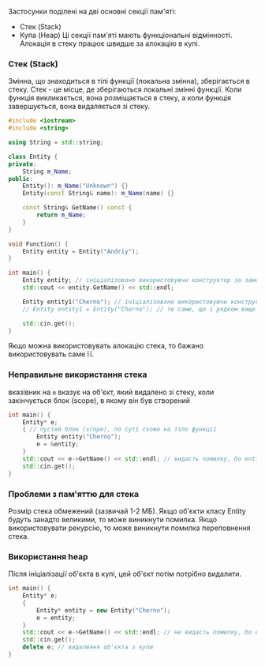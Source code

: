Застосунки поділені на дві основні секції пам'яті:
- Стек (Stack)
- Купа (Heap)
Ці секції пам'яті мають функціональні відмінності. Алокація в стеку працює швидше за алокацію в купі.

### Стек (Stack)
Змінна, що знаходиться в тілі функції (локальна змінна), зберігається в стеку. Стек - це місце, де зберігаються локальні змінні функції. Коли функція викликається, вона розміщається в стеку, а коли функція завершується, вона видаляється зі стеку.

```cpp
#include <iostream>
#include <string>

using String = std::string;

class Entity {
private:
    String m_Name;
public:
    Entity(): m_Name("Unknown") {}
    Entity(const String& name): m_Name(name) {}

    const String& GetName() const {
        return m_Name;
    }
}

void Function() {
    Entity entity = Entity("Andriy");
}

int main() {
    Entity entity; // ініціалізовано використовуючи конструктор за замовчуванням
    std::cout << entity.GetName() << std::endl;

    Entity entity1("Cherno"); // ініціалізовано використовуючи конструктор з параметрами
    // Entity entity1 = Entity("Cherno"); // те саме, що і рядком вище

    std::cin.get();
}
```

Якщо можна використовувать алокацію стека, то бажано використовувать саме її.

### Неправильне використання стека
вказівник на `e` вказує на об'єкт, який видалено зі стеку, коли закінчується блок (scope), в якому він був створений
```cpp
int main() {
    Entity* e;
    { // пустий блок (scope), по суті схоже на тіло функції
        Entity entity("Cherno");
        e = &entity;
    }
    std::cout << e->GetName() << std::endl; // видасть помилку, бо entity видалено зі стеку
    std::cin.get();
}
```

### Проблеми з пам'яттю для стека
Розмір стека обмежений (зазвичай 1-2 МБ). Якщо об'єкти класу Entity будуть занадто великими, то може виникнути помилка. Якщо використовувати рекурсію, то може виникнути помилка переповнення стека.

### Використання heap
Після ініціалізації об'єкта в купі, цей об'єкт потім потрібно видалити.
```cpp
int main() {
    Entity* e;
    {
        Entity* entity = new Entity("Cherno");
        e = entity;
    }
    std::cout << e->GetName() << std::endl; // не видасть помилку, бо entity зберігається в купі
    std::cin.get();
    delete e; // видалення об'єкта з купи
}
```

